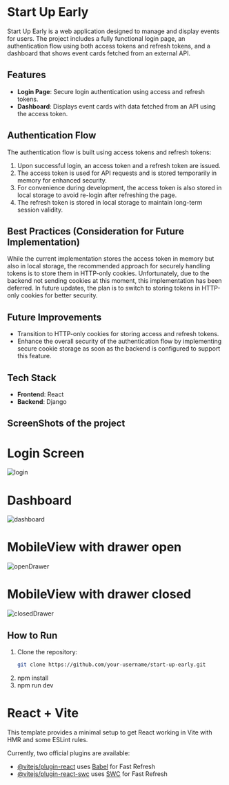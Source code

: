# Start Up Early

Start Up Early is a web application designed to manage and display events for users. The project includes a fully functional login page, an authentication flow using both access tokens and refresh tokens, and a dashboard that shows event cards fetched from an external API.

## Features
- **Login Page**: Secure login authentication using access and refresh tokens.
- **Dashboard**: Displays event cards with data fetched from an API using the access token.
  
## Authentication Flow
The authentication flow is built using access tokens and refresh tokens:
1. Upon successful login, an access token and a refresh token are issued.
2. The access token is used for API requests and is stored temporarily in memory for enhanced security.
3. For convenience during development, the access token is also stored in local storage to avoid re-login after refreshing the page.
4. The refresh token is stored in local storage to maintain long-term session validity.

## Best Practices (Consideration for Future Implementation)
While the current implementation stores the access token in memory but also in local storage, the recommended approach for securely handling tokens is to store them in HTTP-only cookies. Unfortunately, due to the backend not sending cookies at this moment, this implementation has been deferred. In future updates, the plan is to switch to storing tokens in HTTP-only cookies for better security.

## Future Improvements
- Transition to HTTP-only cookies for storing access and refresh tokens.
- Enhance the overall security of the authentication flow by implementing secure cookie storage as soon as the backend is configured to support this feature.

## Tech Stack
- **Frontend**: React
- **Backend**: Django

## ScreenShots of the project
# Login Screen
![login](https://github.com/user-attachments/assets/62dddb45-cf9f-485c-b8a9-2b72ea7c003b)

# Dashboard 
![dashboard](https://github.com/user-attachments/assets/0c57ce13-5e31-4527-9203-0447619ac03e)

# MobileView with drawer open
![openDrawer](https://github.com/user-attachments/assets/25fad299-5a05-4d89-acde-0ef2bda0048d)


# MobileView with drawer closed
![closedDrawer](https://github.com/user-attachments/assets/cdb6f994-4880-4eb6-8f82-9e69094fb275)



## How to Run
1. Clone the repository:
   ```bash
   git clone https://github.com/your-username/start-up-early.git

2. npm install
3. npm run dev





# React + Vite

This template provides a minimal setup to get React working in Vite with HMR and some ESLint rules.

Currently, two official plugins are available:

- [@vitejs/plugin-react](https://github.com/vitejs/vite-plugin-react/blob/main/packages/plugin-react/README.md) uses [Babel](https://babeljs.io/) for Fast Refresh
- [@vitejs/plugin-react-swc](https://github.com/vitejs/vite-plugin-react-swc) uses [SWC](https://swc.rs/) for Fast Refresh
